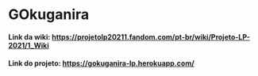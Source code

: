 # GOkuganira

#### Link da wiki: https://projetolp20211.fandom.com/pt-br/wiki/Projeto-LP-2021/1_Wiki
#### Link do projeto: https://gokuganira-lp.herokuapp.com/
